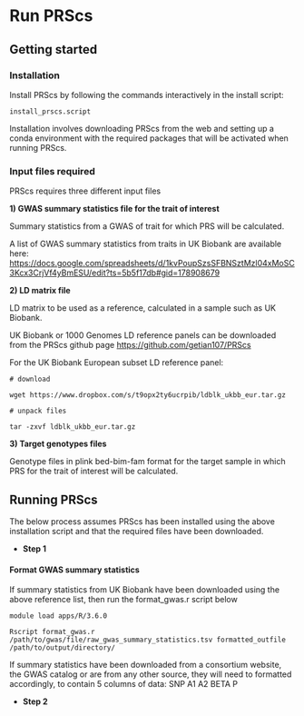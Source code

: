 # Run PRScs

## Getting started

### Installation

Install PRScs by following the commands interactively in the install script: 

```
install_prscs.script
```

Installation involves downloading PRScs from the web and setting up a conda environment with the required packages that will be activated when running PRScs.

### Input files required

PRScs requires three different input files

**1) GWAS summary statistics file for the trait of interest**

Summary statistics from a GWAS of trait for which PRS will be calculated.

A list of GWAS summary statistics from traits in UK Biobank are available here:
https://docs.google.com/spreadsheets/d/1kvPoupSzsSFBNSztMzl04xMoSC3Kcx3CrjVf4yBmESU/edit?ts=5b5f17db#gid=178908679

**2) LD matrix file**

LD matrix to be used as a reference, calculated in a sample such as UK Biobank. 

UK Biobank or 1000 Genomes LD reference panels can be downloaded from the PRScs github page https://github.com/getian107/PRScs

For the UK Biobank European subset LD reference panel:

```
# download

wget https://www.dropbox.com/s/t9opx2ty6ucrpib/ldblk_ukbb_eur.tar.gz

# unpack files

tar -zxvf ldblk_ukbb_eur.tar.gz
```

**3) Target genotypes files**

Genotype files in plink bed-bim-fam format for the target sample in which PRS for the trait of interest will be calculated.

## Running PRScs

The below process assumes PRScs has been installed using the above installation script and that the required files have been downloaded.

* **Step 1**

#### Format GWAS summary statistics

If summary statistics from UK Biobank have been downloaded using the above reference list, then run the format_gwas.r script below

```
module load apps/R/3.6.0

Rscript format_gwas.r /path/to/gwas/file/raw_gwas_summary_statistics.tsv formatted_outfile /path/to/output/directory/
```

If summary statistics have been downloaded from a consortium website, the GWAS catalog or are from any other source, they will need to formatted accordingly, to contain 5 columns of data: SNP A1 A2 BETA P

* **Step 2**



